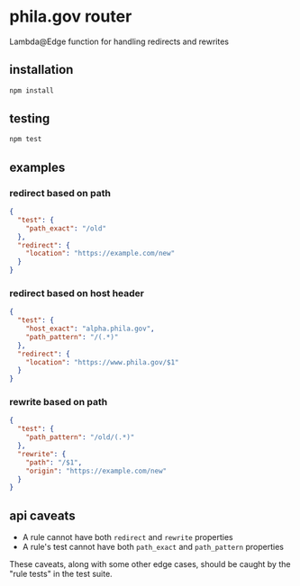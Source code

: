 # phila.gov router
Lambda@Edge function for handling redirects and rewrites

## installation
```bash
npm install
```

## testing
```bash
npm test
```

## examples

### redirect based on path
```json
{
  "test": {
    "path_exact": "/old"
  },
  "redirect": {
    "location": "https://example.com/new"
  }
}
```

### redirect based on host header
```json
{
  "test": {
    "host_exact": "alpha.phila.gov",
    "path_pattern": "/(.*)"
  },
  "redirect": {
    "location": "https://www.phila.gov/$1"
  }
}
```

### rewrite based on path
```json
{
  "test": {
    "path_pattern": "/old/(.*)"
  },
  "rewrite": {
    "path": "/$1",
    "origin": "https://example.com/new"
  }
}
```

## api caveats
- A rule cannot have both `redirect` and `rewrite` properties
- A rule's test cannot have both `path_exact` and `path_pattern` properties

These caveats, along with some other edge cases, should be caught by the "rule tests"
in the test suite.
